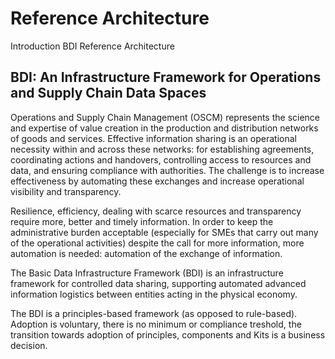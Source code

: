 # Reference Architecture

Introduction BDI Reference Architecture

## BDI: An Infrastructure Framework for Operations and Supply Chain Data Spaces

Operations and Supply Chain Management (OSCM) represents the science and expertise of value creation in the production and distribution networks of goods and services. Effective information sharing is an operational necessity within and across these networks: for establishing agreements, coordinating actions and handovers, controlling access to resources and data, and ensuring compliance with authorities. The challenge is to increase effectiveness by automating these exchanges and increase operational visibility and transparency.

Resilience, efficiency, dealing with scarce resources and transparency require more, better and timely information. In order to keep the administrative burden acceptable (especially for SMEs that carry out many of the operational activities) despite the call for more information, more automation is needed: automation of the exchange of information.

The Basic Data Infrastructure Framework (BDI) is an infrastructure framework for controlled data sharing, supporting automated advanced information logistics between entities acting in the physical economy.

The BDI is a principles-based framework (as opposed to rule-based). Adoption is voluntary, there is no minimum or compliance treshold, the transition towards adoption of principles, components and Kits is a business decision.

&#x20;
